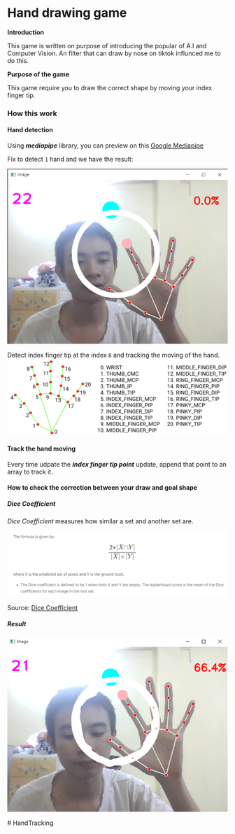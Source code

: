 # Hand drawing game

**Introduction**

This game is written on purpose of introducing the popular of A.I and Computer Vision. An filter that can draw by nose on tiktok influnced me to do this.

**Purpose of the game**

This game require you to draw the correct shape by moving your index finger tip.

### **How this work**

#### Hand detection

Using ***mediapipe*** library, you can preview on this [Google Mediapipe](https://developers.google.com/mediapipe/solutions/vision/hand_landmarker)

Fix to detect `1` hand and we have the result:

![Hand Tracking](https://github.com/Arigiri/HandDectection/blob/main/pics/hand_tracking.png)

Detect index finger tip at the index `8` and tracking the moving of the hand.
![Image of mediapipe](https://github.com/Arigiri/HandDectection/blob/main/pics/hand-landmarks.png)

#### **Track the hand moving**

Every time udpate the ***index finger tip point*** update, append that point to an array to track it.

#### **How to check the correction between your draw and goal shape**

##### ***Dice Coefficient***

*Dice Coefficient* measures how similar a set and another set are.

![Dice Coefficient formula](https://github.com/Arigiri/HandDectection/blob/main/pics/dice_coffient.png)

Source: [Dice Coefficient](https://www.kaggle.com/code/yerramvarun/understanding-dice-coefficient)

##### ***Result***

![Picture result](https://github.com/Arigiri/HandDectection/blob/main/pics/result.png)


#   H a n d T r a c k i n g 
 
 